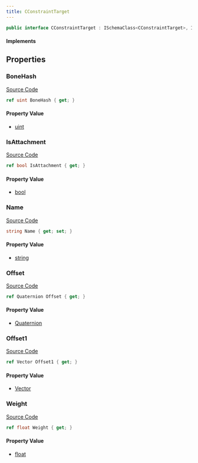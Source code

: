 ```yaml
---
title: CConstraintTarget
---
```


```csharp
public interface CConstraintTarget : ISchemaClass<CConstraintTarget>, ISchemaField, ISchemaClass, INativeHandle
```

#### Implements

## Properties

### BoneHash

[Source Code](https://github.com/swiftly-solution/swiftlys2/blob/beta/managed/src/SwiftlyS2.Generated/Schemas/Interfaces/CConstraintTarget.cs#L20)

```csharp
ref uint BoneHash { get; }
```

#### Property Value

- [uint](https://learn.microsoft.com/dotnet/api/system.uint32)

### IsAttachment

[Source Code](https://github.com/swiftly-solution/swiftlys2/blob/beta/managed/src/SwiftlyS2.Generated/Schemas/Interfaces/CConstraintTarget.cs#L26)

```csharp
ref bool IsAttachment { get; }
```

#### Property Value

- [bool](https://learn.microsoft.com/dotnet/api/system.boolean)

### Name

[Source Code](https://github.com/swiftly-solution/swiftlys2/blob/beta/managed/src/SwiftlyS2.Generated/Schemas/Interfaces/CConstraintTarget.cs#L22)

```csharp
string Name { get; set; }
```

#### Property Value

- [string](https://learn.microsoft.com/dotnet/api/system.string)

### Offset

[Source Code](https://github.com/swiftly-solution/swiftlys2/blob/beta/managed/src/SwiftlyS2.Generated/Schemas/Interfaces/CConstraintTarget.cs#L16)

```csharp
ref Quaternion Offset { get; }
```

#### Property Value

- [Quaternion](/docs/api/shared/natives/quaternion)

### Offset1

[Source Code](https://github.com/swiftly-solution/swiftlys2/blob/beta/managed/src/SwiftlyS2.Generated/Schemas/Interfaces/CConstraintTarget.cs#L18)

```csharp
ref Vector Offset1 { get; }
```

#### Property Value

- [Vector](/docs/api/shared/natives/vector)

### Weight

[Source Code](https://github.com/swiftly-solution/swiftlys2/blob/beta/managed/src/SwiftlyS2.Generated/Schemas/Interfaces/CConstraintTarget.cs#L24)

```csharp
ref float Weight { get; }
```

#### Property Value

- [float](https://learn.microsoft.com/dotnet/api/system.single)

